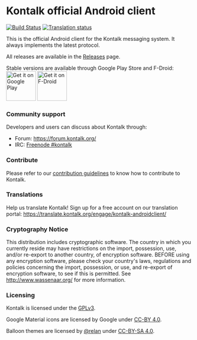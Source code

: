 Kontalk official Android client
===============================

[![Build Status](https://travis-ci.org/kontalk/androidclient.svg?branch=master)](https://travis-ci.org/kontalk/androidclient)
[![Translation status](http://translate.kontalk.org/widgets/kontalk-androidclient/-/svg-badge.svg)](https://translate.kontalk.org/engage/kontalk-androidclient/?utm_source=widget)

This is the official Android client for the Kontalk messaging system. It always implements the latest protocol.

All releases are available in the [Releases](//github.com/kontalk/androidclient/releases) page.

Stable versions are available through Google Play Store and F-Droid:  
<a href="https://play.google.com/store/apps/details?id=org.kontalk"><img
  alt="Get it on Google Play" height="80"
  src="https://play.google.com/intl/en_us/badges/images/generic/en_badge_web_generic.png" /></a>
<a href="https://f-droid.org/repository/browse/?fdid=org.kontalk"><img
  alt="Get it on F-Droid" height="80"
  src="https://f-droid.org/badge/get-it-on.png" /></a>


### Community support

Developers and users can discuss about Kontalk through:

* Forum: https://forum.kontalk.org/
* IRC: [Freenode #kontalk](irc://chat.freenode.net/kontalk)


### Contribute

Please refer to our [contribution guidelines](CONTRIBUTING.md) to know how to contribute to Kontalk.


### Translations

Help us translate Kontalk! Sign up for a free account on our translation portal:
https://translate.kontalk.org/engage/kontalk-androidclient/


### Cryptography Notice

This distribution includes cryptographic software. The country in which you
currently reside may have restrictions on the import, possession, use, and/or
re-export to another country, of encryption software. BEFORE using any
encryption software, please check your country's laws, regulations and policies
concerning the import, possession, or use, and re-export of encryption software,
to see if this is permitted. See http://www.wassenaar.org/ for more information.


### Licensing

Kontalk is licensed under the [GPLv3](http://www.gnu.org/licenses/gpl-3.0.html).

Google Material icons are licensed by Google under [CC-BY 4.0](http://creativecommons.org/licenses/by/4.0/).

Balloon themes are licensed by [@relan](https://github.com/relan) under [CC-BY-SA 4.0](http://creativecommons.org/licenses/by-sa/4.0/).
